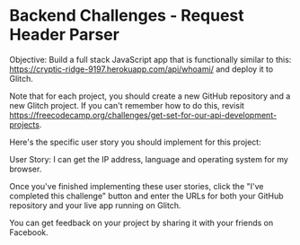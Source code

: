 # Backend Challenges - Request Header Parser

Objective: Build a full stack JavaScript app that is functionally similar to this: <https://cryptic-ridge-9197.herokuapp.com/api/whoami/> and deploy it to Glitch.

Note that for each project, you should create a new GitHub repository and a new Glitch project. If you can't remember how to do this, revisit <https://freecodecamp.org/challenges/get-set-for-our-api-development-projects>.

Here's the specific user story you should implement for this project:

User Story: I can get the IP address, language and operating system for my browser.

Once you've finished implementing these user stories, click the "I've completed this challenge" button and enter the URLs for both your GitHub repository and your live app running on Glitch.

You can get feedback on your project by sharing it with your friends on Facebook.
